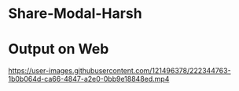 # Share-Modal-Harsh
# Output on Web


https://user-images.githubusercontent.com/121496378/222344763-1b0b064d-ca66-4847-a2e0-0bb9e18848ed.mp4

